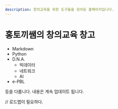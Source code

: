 ```yaml
---
description: 창의교육을 위한 도구들을 모아둔 홈페이지입니다.
---
```


# 홍토끼쌤의 창의교육 창고

* Markdown
* Python
* D.N.A.
  * 빅데이터
  * 네트워크
  * AI
* e-PBL

등을 다룹니다. 내용은 계속 업데이트 됩니다.

// 로드맵이 필요하다.

